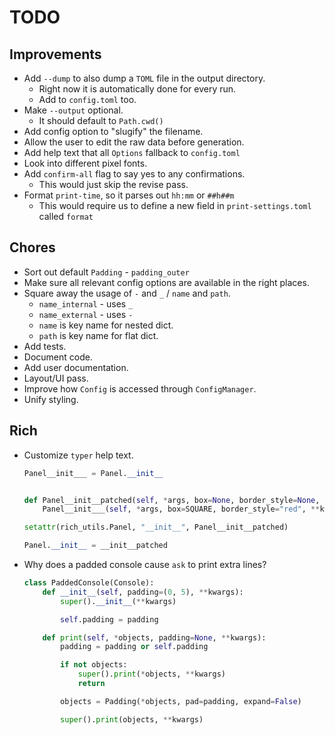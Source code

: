 # TODO

## Improvements

- Add `--dump` to also dump a `TOML` file in the output directory.
  - Right now it is automatically done for every run.
  - Add to `config.toml` too.
- Make `--output` optional.
  - It should default to `Path.cwd()`
- Add config option to "slugify" the filename.
- Allow the user to edit the raw data before generation.
- Add help text that all `Options` fallback to `config.toml`
- Look into different pixel fonts.
- Add `confirm-all` flag to say yes to any confirmations.
  - This would just skip the revise pass.
- Format `print-time`, so it parses out `hh:mm` or `##h##m`
  - This would require us to define a new field in `print-settings.toml` called `format`

## Chores

- Sort out default `Padding` - `padding_outer`
- Make sure all relevant config options are available in the right places.
- Square away the usage of `-` and `_` / `name` and `path`.
  - `name_internal` - uses `_`
  - `name_external` - uses `-`
  - `name` is key name for nested dict.
  - `path` is key name for flat dict.
- Add tests.
- Document code.
- Add user documentation.
- Layout/UI pass.
- Improve how `Config` is accessed through `ConfigManager`.
- Unify styling.

## Rich

- Customize `typer` help text.

  ```python
  Panel__init___ = Panel.__init__


  def Panel__init__patched(self, *args, box=None, border_style=None, **kwargs):
      Panel__init___(self, *args, box=SQUARE, border_style="red", **kwargs)

  setattr(rich_utils.Panel, "__init__", Panel__init__patched)

  Panel.__init__ = __init__patched
  ```

- Why does a padded console cause `ask` to print extra lines?

  ```python
  class PaddedConsole(Console):
      def __init__(self, padding=(0, 5), **kwargs):
          super().__init__(**kwargs)

          self.padding = padding

      def print(self, *objects, padding=None, **kwargs):
          padding = padding or self.padding

          if not objects:
              super().print(*objects, **kwargs)
              return

          objects = Padding(*objects, pad=padding, expand=False)

          super().print(objects, **kwargs)
  ```
